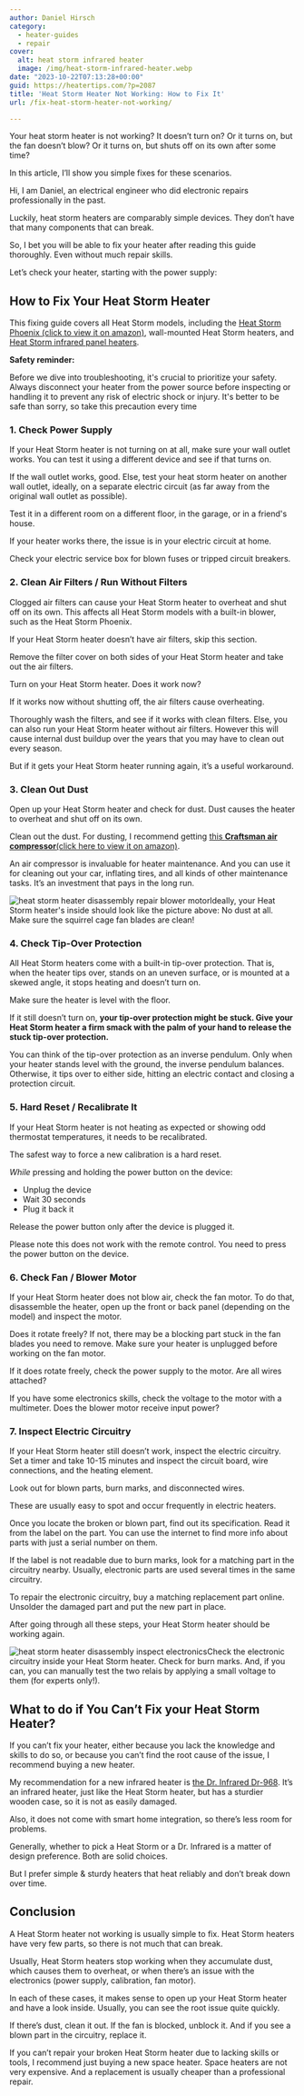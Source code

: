 ```yaml
---
author: Daniel Hirsch
category:
  - heater-guides
  - repair
cover:
  alt: heat storm infrared heater
  image: /img/heat-storm-infrared-heater.webp
date: "2023-10-22T07:13:28+00:00"
guid: https://heatertips.com/?p=2087
title: 'Heat Storm Heater Not Working: How to Fix It'
url: /fix-heat-storm-heater-not-working/

---
```

Your heat storm heater is not working? It doesn’t turn on? Or it turns on, but the fan doesn’t blow? Or it turns on, but shuts off on its own after some time?

In this article, I’ll show you simple fixes for these scenarios.

Hi, I am Daniel, an electrical engineer who did electronic repairs professionally in the past.

Luckily, heat storm heaters are comparably simple devices. They don’t have that many components that can break.

So, I bet you will be able to fix your heater after reading this guide thoroughly. Even without much repair skills.

Let’s check your heater, starting with the power supply:

## How to Fix Your Heat Storm Heater

This fixing guide covers all Heat Storm models, including the [Heat Storm Phoenix (click to view it on amazon)](https://www.amazon.com/Heat-Storm-HS-1500-PHX-Attachable-Efficient-750-1500/dp/B07GZ39SL7?_encoding=UTF8&pd_rd_w=Mlg0c&content-id=amzn1.sym.952cfb50-b01e-485f-be6e-00434541418b%3Aamzn1.symc.e5c80209-769f-4ade-a325-2eaec14b8e0e&pf_rd_p=952cfb50-b01e-485f-be6e-00434541418b&pf_rd_r=Q1DGPAKAMQMS5YSHDHJ6&pd_rd_wg=HDUVb&pd_rd_r=7c571874-eca7-4969-9579-0c0ca1187756&th=1&linkCode=ll1&tag=heatertips-20&linkId=7d1b0306866e5c8438efd92aa6fd7ace&language=en_US&ref_=as_li_ss_tl), wall-mounted Heat Storm heaters, and [Heat Storm infrared panel heaters](https://www.amazon.com/Heat-Storm-HS-1500-TT-Infrared-Tradesman/dp/B07JQPCFJ3?crid=Z9LK8UWTKYLW&keywords=heat%2Bstorm%2Binfrared&qid=1697875010&sprefix=heat%2Bstorm%2Binfrare%2Caps%2C177&sr=8-6&th=1&linkCode=ll1&tag=heatertips-20&linkId=264a7cdfe0196879eb4a5e68918ed6d6&language=en_US&ref_=as_li_ss_tl).

**Safety reminder:**

Before we dive into troubleshooting, it's crucial to prioritize your safety. Always disconnect your heater from the power source before inspecting or handling it to prevent any risk of electric shock or injury. It's better to be safe than sorry, so take this precaution every time

### 1\. Check Power Supply

If your Heat Storm heater is not turning on at all, make sure your wall outlet works. You can test it using a different device and see if that turns on.

If the wall outlet works, good. Else, test your heat storm heater on another wall outlet, ideally, on a separate electric circuit (as far away from the original wall outlet as possible).

Test it in a different room on a different floor, in the garage, or in a friend's house.

If your heater works there, the issue is in your electric circuit at home.

Check your electric service box for blown fuses or tripped circuit breakers.

### 2\. Clean Air Filters / Run Without Filters

Clogged air filters can cause your Heat Storm heater to overheat and shut off on its own. This affects all Heat Storm models with a built-in blower, such as the Heat Storm Phoenix.

If your Heat Storm heater doesn’t have air filters, skip this section.

Remove the filter cover on both sides of your Heat Storm heater and take out the air filters.

Turn on your Heat Storm heater. Does it work now?

If it works now without shutting off, the air filters cause overheating.

Thoroughly wash the filters, and see if it works with clean filters. Else, you can also run your Heat Storm heater without air filters. However this will cause internal dust buildup over the years that you may have to clean out every season.

But if it gets your Heat Storm heater running again, it’s a useful workaround.

### 3\. Clean Out Dust

Open up your Heat Storm heater and check for dust. Dust causes the heater to overheat and shut off on its own.

Clean out the dust. For dusting, I recommend getting [this **Craftsman air compressor**(click here to view it on amazon)](https://www.amazon.com/CRAFTSMAN-CMEC6150K-Gallon-Air-Compressor/dp/B07KHHDJGD?crid=29GPYLN1G5TWQ&keywords=air%2Bcompressor&qid=1697800932&sprefix=aircompressor%2Caps%2C214&sr=8-5&th=1&linkCode=ll1&tag=heatertips-20&linkId=da47b2fbb9c72fe86738fb96a9fa356c&language=en_US&ref_=as_li_ss_tl).

An air compressor is invaluable for heater maintenance. And you can use it for cleaning out your car, inflating tires, and all kinds of other maintenance tasks. It’s an investment that pays in the long run.

![heat storm heater disassembly repair blower motor](/img/heat-storm-heater-disassembly-repair-blower-motor.webp)Ideally, your Heat Storm heater's inside should look like the picture above: No dust at all. Make sure the squirrel cage fan blades are clean!

### 4\. Check Tip-Over Protection

All Heat Storm heaters come with a built-in tip-over protection. That is, when the heater tips over, stands on an uneven surface, or is mounted at a skewed angle, it stops heating and doesn’t turn on.

Make sure the heater is level with the floor.

If it still doesn’t turn on, **your tip-over protection might be stuck. Give your Heat Storm heater a firm smack with the palm of your hand to release the stuck tip-over protection.**

You can think of the tip-over protection as an inverse pendulum. Only when your heater stands level with the ground, the inverse pendulum balances. Otherwise, it tips over to either side, hitting an electric contact and closing a protection circuit.

### 5\. Hard Reset / Recalibrate It

If your Heat Storm heater is not heating as expected or showing odd thermostat temperatures, it needs to be recalibrated.

The safest way to force a new calibration is a hard reset.

_While_ pressing and holding the power button on the device:

- Unplug the device
- Wait 30 seconds
- Plug it back it

Release the power button only after the device is plugged it.

Please note this does not work with the remote control. You need to press the power button on the device.

### 6\. Check Fan / Blower Motor

If your Heat Storm heater does not blow air, check the fan motor. To do that, disassemble the heater, open up the front or back panel (depending on the model) and inspect the motor.

Does it rotate freely? If not, there may be a blocking part stuck in the fan blades you need to remove. Make sure your heater is unplugged before working on the fan motor.

If it does rotate freely, check the power supply to the motor. Are all wires attached?

If you have some electronics skills, check the voltage to the motor with a multimeter. Does the blower motor receive input power?

### 7\. Inspect Electric Circuitry

If your Heat Storm heater still doesn’t work, inspect the electric circuitry. Set a timer and take 10-15 minutes and inspect the circuit board, wire connections, and the heating element.

Look out for blown parts, burn marks, and disconnected wires.

These are usually easy to spot and occur frequently in electric heaters.

Once you locate the broken or blown part, find out its specification. Read it from the label on the part. You can use the internet to find more info about parts with just a serial number on them.

If the label is not readable due to burn marks, look for a matching part in the circuitry nearby. Usually, electronic parts are used several times in the same circuitry.

To repair the electronic circuitry, buy a matching replacement part online. Unsolder the damaged part and put the new part in place.

After going through all these steps, your Heat Storm heater should be working again.

![heat storm heater disassembly inspect electronics](/img/heat-storm-heater-disassembly-inspect-electronics.webp)Check the electronic circuitry inside your Heat Storm heater. Check for burn marks. And, if you can, you can manually test the two relais by applying a small voltage to them (for experts only!).

## What to do if You Can’t Fix your Heat Storm Heater?

If you can’t fix your heater, either because you lack the knowledge and skills to do so, or because you can’t find the root cause of the issue, I recommend buying a new heater.

My recommendation for a new infrared heater is [the Dr. Infrared Dr-968](/recommended-products/best-infrared-heater/). It’s an infrared heater, just like the Heat Storm heater, but has a sturdier wooden case, so it is not as easily damaged.

Also, it does not come with smart home integration, so there’s less room for problems.

Generally, whether to pick a Heat Storm or a Dr. Infrared is a matter of design preference. Both are solid choices.

But I prefer simple & sturdy heaters that heat reliably and don’t break down over time.

## Conclusion

A Heat Storm heater not working is usually simple to fix. Heat Storm heaters have very few parts, so there is not much that can break.

Usually, Heat Storm heaters stop working when they accumulate dust, which causes them to overheat, or when there’s an issue with the electronics (power supply, calibration, fan motor).

In each of these cases, it makes sense to open up your Heat Storm heater and have a look inside. Usually, you can see the root issue quite quickly.

If there’s dust, clean it out. If the fan is blocked, unblock it. And if you see a blown part in the circuitry, replace it.

If you can’t repair your broken Heat Storm heater due to lacking skills or tools, I recommend just buying a new space heater. Space heaters are not very expensive. And a replacement is usually cheaper than a professional repair.
